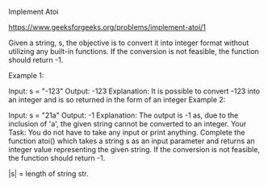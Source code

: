 Implement Atoi

https://www.geeksforgeeks.org/problems/implement-atoi/1

Given a string, s, the objective is to convert it into integer format without utilizing any built-in functions. If the conversion is not feasible, the function should return -1.

Example 1:

Input:
s = "-123"
Output: 
-123
Explanation:
It is possible to convert -123 into an integer 
and is so returned in the form of an integer
Example 2:

Input:
s = "21a"
Output: 
-1
Explanation: 
The output is -1 as, due to the inclusion of 'a',
the given string cannot be converted to an integer.
Your Task:
You do not have to take any input or print anything. Complete the function atoi() which takes a string s as an input parameter and returns an integer value representing the given string. If the conversion is not feasible, the function should return -1.

|s| = length of string str.
